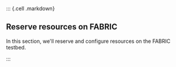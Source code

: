 
::: {.cell .markdown}
## Reserve resources on FABRIC

In this section, we'll reserve and configure resources on the FABRIC testbed.

:::
